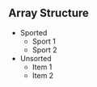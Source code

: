 <h2>Array Structure</h2>
<ul>
    <li>Sported
        <ul class="nested">
            <li>Sport 1</li>
            <li>Sport 2</li>
        </ul>
    </li>
    <li>Unsorted
        <ul class="nested">
            <li>Item 1</li>
            <li>Item 2</li>
        </ul>
    </li>
</ul>
